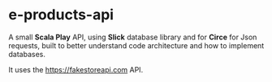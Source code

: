 # e-products-api
A small **Scala Play** API, using **Slick** database library and for **Circe** for Json requests, built to better understand code architecture and how to implement databases.

It uses the https://fakestoreapi.com API. 
